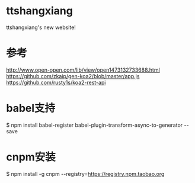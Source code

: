# ttshangxiang
ttshangxiang's new website!

# 参考
http://www.open-open.com/lib/view/open1473132733688.html  
https://github.com/zkaip/gen-koa2/blob/master/app.js
https://github.com/rusty1s/koa2-rest-api

# babel支持
$ npm install babel-register babel-plugin-transform-async-to-generator --save

# cnpm安装
$ npm install -g cnpm --registry=https://registry.npm.taobao.org
